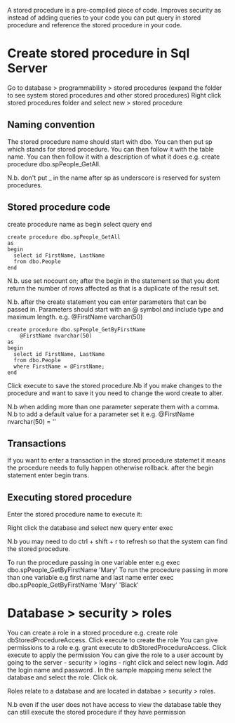 A stored procedure is a pre-compiled piece of code. Improves security as instead of adding queries to your code you can put query in stored procedure and reference the stored
procedure in your code.

Create stored procedure in Sql Server
=======================================

Go to database > programmability > stored procedures (expand the folder to see system stored procedures and other stored procedures)
Right click stored procedures folder and select new > stored procedure

Naming convention
------------------

The stored procedure name should start with dbo. You can then put sp which stands for stored procedure. You can then follow it with the table name. You can then follow it with 
a description of what it does e.g. create procedure dbo.spPeople_GetAll.

N.b. don't put _ in the name after sp as underscore is reserved for system procedures.

Stored procedure code
-----------------------

create procedure name
as
begin
select query
end

```
create procedure dbo.spPeople_GetAll
as
begin
  select id FirstName, LastName
  from dbo.People
end
```

N.b. use set nocount on; after the begin in the statement so that you dont return the number of rows affected as that is a duplicate of the result set.

N.b. after the create statement you can enter parameters that can be passed in.  Parameters should start with an @ symbol and include type and maximum length. e.g. @FirstName varchar(50)



```
create procedure dbo.spPeople_GetByFirstName
    @FirstName nvarchar(50)
as
begin
  select id FirstName, LastName
  from dbo.People
  where FirstName = @FirstName;
end
```

Click execute to save the stored procedure.Nb if you make changes to the procedure and want to save it you need to change the word create to alter.

N.b when adding more than one parameter seperate them with a comma.
N.b to add a default value for a parameter set it e.g. @FirstName nvarchar(50) = ''

Transactions
------------
If you want to enter a transaction in the stored procedure statemet it means the procedure needs to fully happen otherwise rollback. after the begin statement enter begin trans.

Executing stored procedure
--------------------------
Enter the stored procedure name to execute it:

Right click the database and select new query
enter exec <storedprocedure name>
  
  N.b you may need to do ctrl + shift + r to refresh so that the system can find the stored procedure.
  
  To run the procedure passing in one variable enter e.g exec dbo.spPeople_GetByFirstName 'Mary'
  To run the procedure passing in more than one variable  e.g first name and last name enter exec dbo.spPeople_GetByFirstName 'Mary' 'Black'
  
  Database > security > roles
  ===========================
  
  You can create a role in a stored procedure e.g. create role dbStoredProcedureAccess. Click execute to create the role 
  You can give permissions to a role e.g. grant execute to dbStoredProcedureAccess. Click execute to apply the permission
  You can give the role to a user account by going to the server - security > logins - right click and select new login.  Add the login name and password .  In the sample mapping menu select the database and select the role.  Click ok. 
  
  Roles relate to a database and are located in databae > security > roles. 
  
  N.b even if the user does not have access to view the database table they can still execute the stored procedure if they have permission

